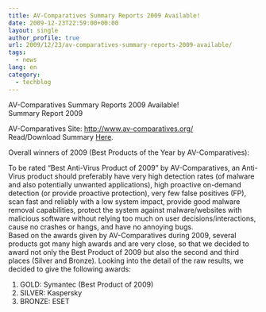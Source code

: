 ```yaml
---
title: AV-Comparatives Summary Reports 2009 Available!
date: 2009-12-23T22:59:00+00:00
layout: single
author_profile: true
url: 2009/12/23/av-comparatives-summary-reports-2009-available/
tags:
  - news
lang: en
category: 
  - techblog
---
```

AV-Comparatives Summary Reports 2009 Available!  
Summary Report 2009

AV-Comparatives Site: <http://www.av-comparatives.org/>  
Read/Download Summary [Here](http://docs.google.com/viewer?url=http://www.av-comparatives.org/images/stories/test/summary/summary2009.pdf).

Overall winners of 2009 (Best Products of the Year by AV-Comparatives):

To be rated “Best Anti-Virus Product of 2009” by AV-Comparatives, an Anti-Virus product should preferably have very high detection rates (of malware and also potentially unwanted applications), high proactive on-demand detection (or provide proactive protection), very few false positives (FP), scan fast and reliably with a low system impact, provide good malware removal capabilities, protect the system against malware/websites with malicious software without relying too much on user decisions/interactions, cause no crashes or hangs, and have no annoying bugs.  
Based on the awards given by AV-Comparatives during 2009, several products got many high awards and are very close, so that we decided to award not only the Best Product of 2009 but also the second and third places (Silver and Bronze). Looking into the detail of the raw results, we decided to give the following awards:

  1. GOLD: Symantec (Best Product of 2009) 
  2. SILVER: Kaspersky 
  3. BRONZE: ESET